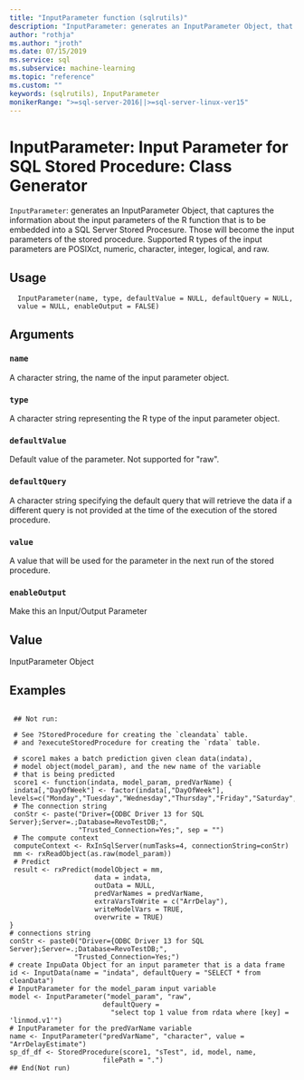 ```yaml
---
title: "InputParameter function (sqlrutils)"
description: "InputParameter: generates an InputParameter Object, that captures the information about the input parameters of the R function that is to be embedded into a SQL Server stored procedure."
author: "rothja"
ms.author: "jroth"
ms.date: 07/15/2019
ms.service: sql
ms.subservice: machine-learning
ms.topic: "reference"
ms.custom: ""
keywords: (sqlrutils), InputParameter
monikerRange: ">=sql-server-2016||>=sql-server-linux-ver15"
---
```



 # InputParameter: Input Parameter for SQL Stored Procedure: Class Generator 
 

`InputParameter`: generates an InputParameter Object, that captures the
information about the input parameters of the R function that is
to be embedded into a SQL Server Stored Procesure. Those will become
the input parameters of the stored procedure. Supported R types of the input
parameters are POSIXct, numeric, character, integer, logical, and raw.


 ## Usage

```   
  InputParameter(name, type, defaultValue = NULL, defaultQuery = NULL,
  value = NULL, enableOutput = FALSE)

```

 ## Arguments



 ### `name`
 A character string, the name of the input parameter object. 



 ### `type`
 A character string representing the R type of the input parameter object. 



 ### `defaultValue`
 Default value of the parameter. Not supported for "raw". 



 ### `defaultQuery`
 A character string specifying the default query that will retrieve the data if a different query is not provided at the time of the execution of the stored procedure. 



 ### `value`
 A value that will be used for the parameter in the next run of the stored procedure. 



 ### `enableOutput`
 Make this an Input/Output Parameter 



 ## Value

InputParameter Object

 ## Examples

 ```

  ## Not run:

  # See ?StoredProcedure for creating the `cleandata` table.
  # and ?executeStoredProcedure for creating the `rdata` table. 

  # score1 makes a batch prediction given clean data(indata),
  # model object(model_param), and the new name of the variable
  # that is being predicted
  score1 <- function(indata, model_param, predVarName) {
  indata[,"DayOfWeek"] <- factor(indata[,"DayOfWeek"], levels=c("Monday","Tuesday","Wednesday","Thursday","Friday","Saturday","Sunday"))
  # The connection string
  conStr <- paste("Driver={ODBC Driver 13 for SQL Server};Server=.;Database=RevoTestDB;",
                  "Trusted_Connection=Yes;", sep = "")
  # The compute context
  computeContext <- RxInSqlServer(numTasks=4, connectionString=conStr)
  mm <- rxReadObject(as.raw(model_param))
  # Predict
  result <- rxPredict(modelObject = mm,
                      data = indata,
                      outData = NULL,
                      predVarNames = predVarName,
                      extraVarsToWrite = c("ArrDelay"),
                      writeModelVars = TRUE,
                      overwrite = TRUE)
}
# connections string
conStr <- paste0("Driver={ODBC Driver 13 for SQL Server};Server=.;Database=RevoTestDB;",
                 "Trusted_Connection=Yes;")
# create InpuData Object for an input parameter that is a data frame
id <- InputData(name = "indata", defaultQuery = "SELECT * from cleanData")
# InputParameter for the model_param input variable
model <- InputParameter("model_param", "raw",
                        defaultQuery =
                          "select top 1 value from rdata where [key] = 'linmod.v1'")
# InputParameter for the predVarName variable
name <- InputParameter("predVarName", "character", value = "ArrDelayEstimate")
sp_df_df <- StoredProcedure(score1, "sTest", id, model, name,
                        filePath = ".")
 ## End(Not run) 
```

